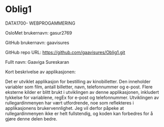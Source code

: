 # Oblig1
DATA1700- WEBPROGAMMERING

OsloMet brukernavn: gasur2769

GitHub brukernavn: gaavisures

GitHub repo URL: https://github.com/gaavisures/Oblig1.git

Fullt navn: Gaaviga Sureskaran

Kort beskrivelse av applikasjonen:

Det er utviklet applikasjon for bestilling av kinobilletter.
Den inneholder variabler som film, antall billetter, navn, telefonnummer og e-post.
Flere eksterne kilder er blitt brukt i utviklingen av denne applikasjonen, inkludert tykkelse for variablene, regEx for e-post og telefonnummer.
Utviklingen av rullegardinmenyen har vært utfordrende, noe som reflekteres i applikasjonens brukervennlighet.
Jeg vil derfor påpeke at rullegardinmenyen ikke er helt fullstendig, og koden kan forbedres for å gjøre denne delen bedre.